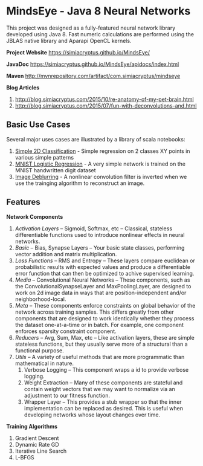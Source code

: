 # MindsEye - Java 8 Neural Networks

This project was designed as a fully-featured neural network library developed using Java 8. Fast numeric calculations are performed using the JBLAS native library and Aparapi OpenCL kernels.

**Project Website**
https://simiacryptus.github.io/MindsEye/

**JavaDoc**
https://simiacryptus.github.io/MindsEye/apidocs/index.html

**Maven**
http://mvnrepository.com/artifact/com.simiacryptus/mindseye

**Blog Articles** 
1. http://blog.simiacryptus.com/2015/10/re-anatomy-of-my-pet-brain.html 
2. http://blog.simiacryptus.com/2015/07/fun-with-deconvolutions-and.html


## Basic Use Cases
 
 Several major uses cases are illustrated by a library of scala notebooks:
 
 1. [Simple 2D Classification](https://github.com/acharneski/ImageLabs/blob/master/reports/MindsEyeDemo/2d_simple.md) - Simple regression on 2 classes XY points in various simple patterns
 1. [MNIST Logistic Regression](https://github.com/acharneski/ImageLabs/blob/master/reports/MindsEyeDemo/mnist_simple.md) - A very simple network is trained on the MNIST handwritten digit dataset
 1. [Image Deblurring](https://github.com/acharneski/ImageLabs/blob/master/reports/MindsEyeDemo/deconvolution.md) - A nonlinear convolution filter is inverted when we use the trainging algorithm to reconstruct an image.
 
 ## Features
 
 **Network Components**
1. *Activation Layers* – Sigmoid, Softmax, etc – Classical, stateless differentiable functions used to introduce nonlinear effects in neural networks.
1. *Basic* – Bias, Synapse Layers – Your basic state classes, performing vector addition and matrix multiplication.
1. *Loss Functions* – RMS and Entropy – These layers compare euclidean or probabilistic results with expected values and produce a differentiable error function that can then be optimized to achive supervised learning.
1. *Media* – Convolutional Neural Networks – These components, such as the ConvolutionalSynapseLayer and MaxPoolingLayer, are designed to work on 2d image data in ways that are position-independent and/or neighborhood-local.
1. *Meta* – These components enforce constraints on global behavior of the network across training samples. This differs greatly from other components that are designed to work identically whether they process the dataset one-at-a-time or in batch. For example, one component enforces sparsity constraint component.
1. *Reducers* – Avg, Sum, Max, etc – Like activation layers, these are simple stateless functions, but they usually serve more of a structural than a functional purpose.
1. *Utils* – A variety of useful methods that are more programmatic than mathematical in nature.
    1. Verbose Logging – This component wraps a id to provide verbose logging.
    1. Weight Extraction – Many of these components are stateful and contain weight vectors that we may want to normalize via an adjustment to our fitness function.
    1. Wrapper Layer – This provides a stub wrapper so that the inner implementation can be replaced as desired. This is useful when developing networks whose layout changes over time.
 
 **Training Algorithms**
 1. Gradient Descent
 1. Dynamic Rate GD
 1. Iterative Line Search
 1. L-BFGS